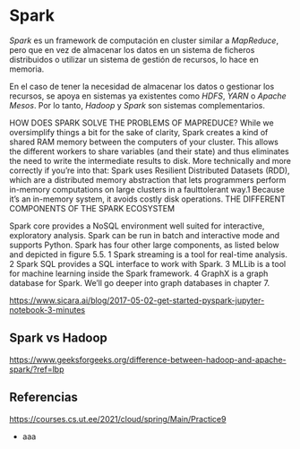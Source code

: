 # Spark

*Spark* es un framework de computación en cluster similar a *MapReduce*, pero que en vez de almacenar los datos en un sistema de ficheros distribuidos o utilizar un sistema de gestión de recursos, lo hace en memoria. 

En el caso de tener la necesidad de almacenar los datos o gestionar los recursos, se apoya en sistemas ya existentes como *HDFS*, *YARN* o *Apache Mesos*. Por lo tanto, *Hadoop* y *Spark* son sistemas complementarios.

HOW DOES SPARK SOLVE THE PROBLEMS OF MAPREDUCE?
While we oversimplify things a bit for the sake of clarity, Spark creates a kind of shared
RAM memory between the computers of your cluster. This allows the different workers
to share variables (and their state) and thus eliminates the need to write the intermediate
results to disk. More technically and more correctly if you’re into that: Spark
uses Resilient Distributed Datasets (RDD), which are a distributed memory abstraction
that lets programmers perform in-memory computations on large clusters in a faulttolerant
way.1 Because it’s an in-memory system, it avoids costly disk operations.
THE DIFFERENT COMPONENTS OF THE SPARK ECOSYSTEM

Spark core provides a NoSQL environment well suited for interactive, exploratory
analysis. Spark can be run in batch and interactive mode and supports Python.
Spark has four other large components, as listed below and depicted in figure 5.5.
1 Spark streaming is a tool for real-time analysis.
2 Spark SQL provides a SQL interface to work with Spark.
3 MLLib is a tool for machine learning inside the Spark framework.
4 GraphX is a graph database for Spark. We’ll go deeper into graph databases in
chapter 7.


https://www.sicara.ai/blog/2017-05-02-get-started-pyspark-jupyter-notebook-3-minutes

## Spark vs Hadoop

https://www.geeksforgeeks.org/difference-between-hadoop-and-apache-spark/?ref=lbp

## Referencias

https://courses.cs.ut.ee/2021/cloud/spring/Main/Practice9

* aaa

